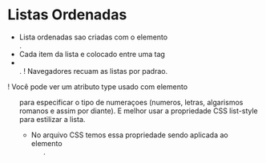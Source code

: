 # Listas Ordenadas

- Lista ordenadas sao criadas com o elemento <ol></ol>.
- Cada item da lista e colocado entre uma tag <li></li>.
  ! Navegadores recuam as listas por padrao.

! Você pode ver um atributo type usado com elemento <ol> para especificar o tipo de numeraçoes (numeros, letras, algarismos romanos e assim por diante). E melhor usar a propriedade CSS list-style para estilizar a lista.

- No arquivo CSS temos essa propriedade sendo aplicada ao elemento <ol>.
